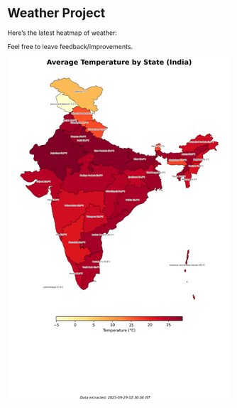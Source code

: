 # Weather Project

Here’s the latest heatmap of weather:

Feel free to leave feedback/improvements.

![India Heatmap](docs/assets/india_heatmap.png?v=D9A1F6)
